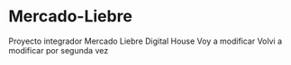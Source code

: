 # Mercado-Liebre
Proyecto integrador Mercado Liebre Digital House
Voy a modificar
Volvi a modificar por segunda vez

